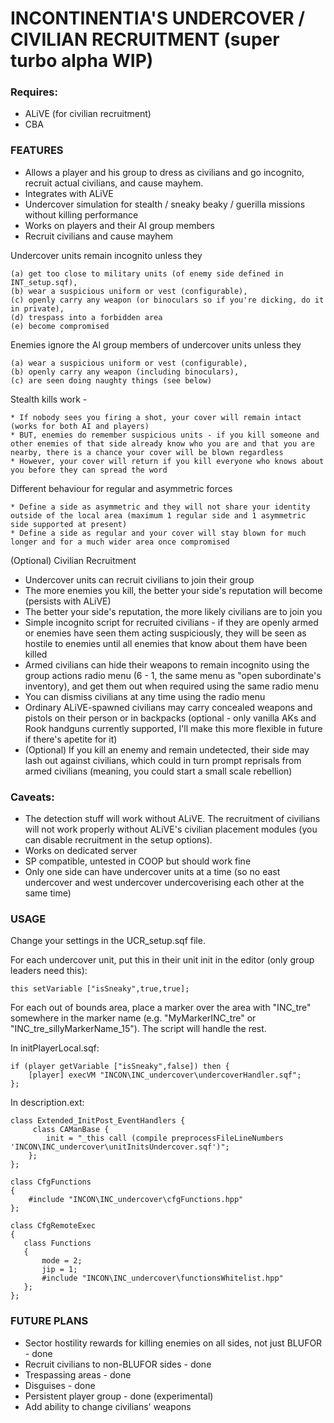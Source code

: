 # INCONTINENTIA'S UNDERCOVER / CIVILIAN RECRUITMENT (super turbo alpha WIP)

### Requires:

* ALiVE (for civilian recruitment)
* CBA

### FEATURES

* Allows a player and his group to dress as civilians and go incognito, recruit actual civilians, and cause mayhem. 
* Integrates with ALiVE
* Undercover simulation for stealth / sneaky beaky / guerilla missions without killing performance
* Works on players and their AI group members
* Recruit civilians and cause mayhem

Undercover units remain incognito unless they

    (a) get too close to military units (of enemy side defined in INT_setup.sqf),
    (b) wear a suspicious uniform or vest (configurable),
    (c) openly carry any weapon (or binoculars so if you're dicking, do it in private),
    (d) trespass into a forbidden area
    (e) become compromised


Enemies ignore the AI group members of undercover units unless they 

    (a) wear a suspicious uniform or vest (configurable),
    (b) openly carry any weapon (including binoculars),
    (c) are seen doing naughty things (see below)

Stealth kills work -

    * If nobody sees you firing a shot, your cover will remain intact (works for both AI and players)
    * BUT, enemies do remember suspicious units - if you kill someone and other enemies of that side already know who you are and that you are nearby, there is a chance your cover will be blown regardless
    * However, your cover will return if you kill everyone who knows about you before they can spread the word

Different behaviour for regular and asymmetric forces

    * Define a side as asymmetric and they will not share your identity outside of the local area (maximum 1 regular side and 1 asymmetric side supported at present)
    * Define a side as regular and your cover will stay blown for much longer and for a much wider area once compromised

(Optional) Civilian Recruitment

* Undercover units can recruit civilians to join their group 
* The more enemies you kill, the better your side's reputation will become (persists with ALiVE) 
* The better your side's reputation, the more likely civilians are to join you 
* Simple incognito script for recruited civilians - if they are openly armed or enemies have seen them acting suspiciously, they will be seen as hostile to enemies until all enemies that know about them have been killed 
* Armed civilians can hide their weapons to remain incognito using the group actions radio menu (6 - 1, the same menu as "open subordinate's inventory), and get them out when required using the same radio menu
* You can dismiss civilians at any time using the radio menu
* Ordinary ALiVE-spawned civilians may carry concealed weapons and pistols on their person or in backpacks (optional - only vanilla AKs and Rook handguns currently supported, I'll make this more flexible in future if there's apetite for it)
* (Optional) If you kill an enemy and remain undetected, their side may lash out against civilians, which could in turn prompt reprisals  from armed civilians (meaning, you could start a small scale rebellion)

### Caveats:
* The detection stuff will work without ALiVE. The recruitment of civilians will not work properly without ALiVE's civilian placement modules (you can disable recruitment in the setup options). 
* Works on dedicated server
* SP compatible, untested in COOP but should work fine
* Only one side can have undercover units at a time (so no east undercover and west undercover undercoverising each other at the same time)

### USAGE

Change your settings in the UCR_setup.sqf file.

For each undercover unit, put this in their unit init in the editor (only group leaders need this):

``` 
this setVariable ["isSneaky",true,true]; 
```

For each out of bounds area, place a marker over the area with "INC_tre" somewhere in the marker name (e.g. "MyMarkerINC_tre" or "INC_tre_sillyMarkerName_15"). The script will handle the rest. 


In initPlayerLocal.sqf:

``` 
if (player getVariable ["isSneaky",false]) then {
    [player] execVM "INCON\INC_undercover\undercoverHandler.sqf";
};
```


In description.ext:

``` 
class Extended_InitPost_EventHandlers {
     class CAManBase {
		init = "_this call (compile preprocessFileLineNumbers 'INCON\INC_undercover\unitInitsUndercover.sqf')";
	};
};

class CfgFunctions
{
	#include "INCON\INC_undercover\cfgFunctions.hpp"
};

class CfgRemoteExec
{
   class Functions
   {
       mode = 2;
       jip = 1;
       #include "INCON\INC_undercover\functionsWhitelist.hpp"
   };
};

``` 



### FUTURE PLANS

* Sector hostility rewards for killing enemies on all sides, not just BLUFOR - done
* Recruit civilians to non-BLUFOR sides - done
* Trespassing areas - done
* Disguises - done
* Persistent player group - done (experimental)
* Add ability to change civilians' weapons
